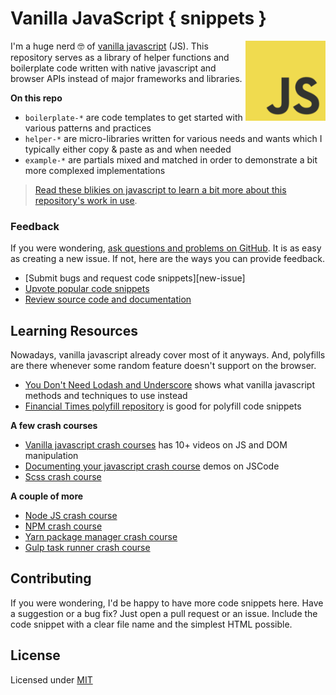 # Vanilla JavaScript { snippets }

[<img align="right" alt="JavaScript" width="128rem" src="https://raw.githubusercontent.com/github/explore/80688e429a7d4ef2fca1e82350fe8e3517d3494d/topics/javascript/javascript.png"  />][all-things-js]

I'm a huge nerd :nerd_face: of [vanilla javascript][all-things-js] (JS). This repository serves as a library of helper functions and boilerplate code written with native javascript and browser APIs instead of major frameworks and libraries.

**On this repo**

- `boilerplate-*` are code templates to get started with various patterns and practices
- `helper-*` are micro-libraries written for various needs and wants which I typically either copy & paste as and when needed
- `example-*` are partials mixed and matched in order to demonstrate a bit more complexed implementations

> [Read these blikies on javascript to learn a bit more about this repository's work in use][js-bliki].

### Feedback

If you were wondering, [ask questions and problems on GitHub][ama]. It is as easy as creating a new issue. If not, here are the ways you can provide feedback.

- [Submit bugs and request code snippets][new-issue]
- [Upvote popular code snippets][openned-issues]
- [Review source code and documentation][pull-requests]

## Learning Resources

Nowadays, vanilla javascript already cover most of it anyways. And, polyfills are there whenever some random feature doesn't support on the browser.

- [You Don't Need Lodash and Underscore](https://github.com/you-dont-need/You-Dont-Need-Lodash-Underscore/#readme) shows what vanilla javascript methods and techniques to use instead
- [Financial Times polyfill repository](https://github.com/Financial-Times/polyfill-library) is good for polyfill code snippets

**A few crash courses**

- [Vanilla javascript crash courses](https://www.youtube.com/playlist?list=PLillGF-RfqbbnEGy3ROiLWk7JMCuSyQtX) has 10+ videos on JS and DOM manipulation
- [Documenting your javascript crash course](https://www.youtube.com/watch?v=YK-GurROGIg) demos on JSCode
- [Scss crash course](https://www.youtube.com/watch?v=nu5mdN2JIwM)

**A couple of more**

- [Node JS crash course](https://www.youtube.com/watch?v=fBNz5xF-Kx4)
- [NPM crash course](https://www.youtube.com/watch?v=jHDhaSSKmB0)
- [Yarn package manager crash course](https://www.youtube.com/watch?v=g9_6KmiBISk)
- [Gulp task runner crash course](https://www.youtube.com/watch?v=1rw9MfIleEg)

## Contributing

If you were wondering, I'd be happy to have more code snippets here. Have a suggestion or a bug fix? Just open a pull request or an issue. Include the code snippet with a clear file name and the simplest HTML possible.

## License

Licensed under [MIT][lic]

[lic]: LICENSE
[all-things-js]: https://github.com/topics/javascript?l=javascript
[ama]: https://github.com/kosalanuwan/ama/#readme
[js-bliki]: https://kosalanuwan.github.io/bliki/#javascript
[new-ssue]: https://github.com/kosalanuwan/vanilla-js-snippets/issues/new
[openned-issues]: https://github.com/kosalanuwan/vanilla-js-snippets/issues
[pull-requests]: https://github.com/kosalanuwan/vanilla-js-snippets/pulls